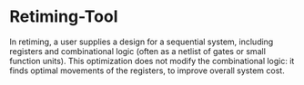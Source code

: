 Retiming-Tool
==============

In retiming, a user supplies a design for a sequential system, including registers and combinational logic (often as a netlist of gates or small  function units).  This optimization does not modify the combinational logic:   it finds optimal movements of the registers, to improve overall system cost.